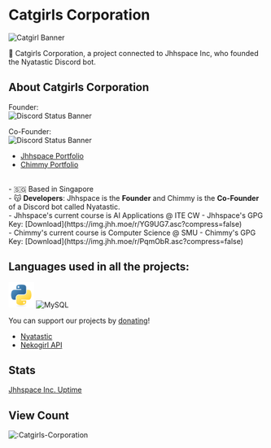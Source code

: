 # Catgirls Corporation

![Catgirl Banner](https://i.jhh.moe/95c20c157bc0.jpg)

🐾 Catgirls Corporation, a project connected to Jhhspace Inc, who founded the Nyatastic Discord bot.

## About Catgirls Corporation
Founder:<br>
![Discord Status Banner](https://discord.c99.nl/widget/theme-3/898569996949676052.png)

Co-Founder:<br>
![Discord Status Banner](https://discord.c99.nl/widget/theme-3/458129248259932165.png)

- [Jhhspace Portfolio](https://jhh.moe/)
- [Chimmy Portfolio](https://chimmy.xyz/)
<br>
- 🇸🇬 Based in Singapore
<br>
- 😽 <b>Developers</b>: Jhhspace is the <b>Founder</b> and Chimmy is the <b>Co-Founder</b> of a Discord bot called Nyatastic.
<br>
- Jhhspace's current course is AI Applications @ ITE CW
- Jhhspace's GPG Key: [Download](https://img.jhh.moe/r/YG9UG7.asc?compress=false)
<br>
- Chimmy's current course is Computer Science @ SMU
- Chimmy's GPG Key: [Download](https://img.jhh.moe/r/PqmObR.asc?compress=false)

## Languages used in all the projects:
<img src="https://raw.githubusercontent.com/devicons/devicon/master/icons/python/python-original.svg" alt="Python" width="50" height="50"> <img src="https://www.vectorlogo.zone/logos/mysql/mysql-official.svg" alt="MySQL" width="50" height="50">

You can support our projects by [donating](https://ko-fi.com/jhhspace)!

- [Nyatastic](https://nekogirl.net/)
- [Nekogirl API](https://api.nekogirl.net/)

## Stats
[Jhhspace Inc. Uptime](https://status.nekogirl.net/)

## View Count
![:Catgirls-Corporation](https://moe-counter.glitch.me/get/@Catgirls-Corporation)
